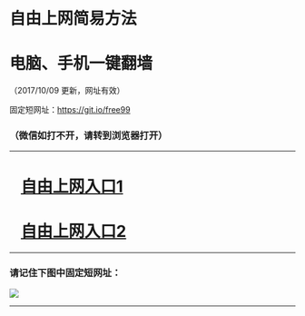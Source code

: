 ﻿# 自由上网简易方法

# 电脑、手机一键翻墙

（2017/10/09 更新，网址有效）

固定短网址：https://git.io/free99

### （微信如打不开，请转到浏览器打开）


***





# &nbsp;&nbsp; <a href="http://ft1948622387.fwq-tz-1001.info/fwqtz01.html?t=100900130666 " target="_blank">自由上网入口1</a>
# &nbsp;&nbsp; <a href="http://ft1177231655.fwq-tz-1002.info/fwqtz02.html?t=100900113407 " target="_blank">自由上网入口2</a>
***

### 请记住下图中固定短网址：

<img src="https://s3-us-west-2.amazonaws.com/fwq-1001/yjfq-20170905okok.png" /> 


***

